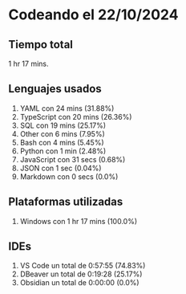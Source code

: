 # Codeando el 22/10/2024

## Tiempo total
1 hr 17 mins.

## Lenguajes usados
1. YAML con 24 mins (31.88%)
1. TypeScript con 20 mins (26.36%)
1. SQL con 19 mins (25.17%)
1. Other con 6 mins (7.95%)
1. Bash con 4 mins (5.45%)
1. Python con 1 min (2.48%)
1. JavaScript con 31 secs (0.68%)
1. JSON con 1 sec (0.04%)
1. Markdown con 0 secs (0.0%)

## Plataformas utilizadas
1. Windows con 1 hr 17 mins (100.0%)

## IDEs
1. VS Code un total de 0:57:55 (74.83%)
1. DBeaver un total de 0:19:28 (25.17%)
1. Obsidian un total de 0:00:00 (0.0%)
